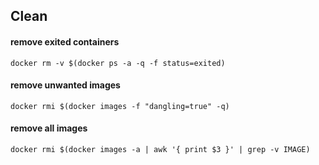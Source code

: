 ## Clean

#### remove exited containers

    docker rm -v $(docker ps -a -q -f status=exited)

#### remove unwanted images

    docker rmi $(docker images -f "dangling=true" -q)

#### remove all images

    docker rmi $(docker images -a | awk '{ print $3 }' | grep -v IMAGE)
